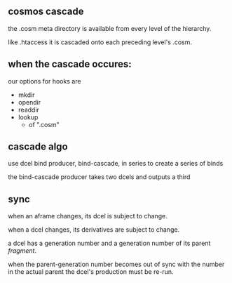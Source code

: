 cosmos cascade
--------------

the .cosm meta directory is available from every level of the hierarchy.

like .htaccess it is cascaded onto each preceding level's .cosm.



when the cascade occures:
-------------------------

our options for hooks are
- mkdir
- opendir
- readdir
- lookup
   - of ".cosm"


cascade algo
------------

use dcel bind producer, bind-cascade, in series to create a series of binds

the bind-cascade producer takes two dcels and outputs a third



sync
----

when an aframe changes, its dcel is subject to change.

when a dcel changes, its derivatives are subject to change.

a dcel has a generation number and a generation number of its parent _fragment_.

when the parent-generation number becomes out of sync with the number in the actual parent the dcel's production must be re-run.



